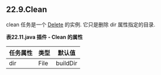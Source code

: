 ## 22.9.Clean

clean 任务是一个 [Delete](https://docs.gradle.org/current/dsl/org.gradle.api.tasks.Delete.html) 的实例. 它只是删除 dir 属性指定的目录.

**表22.11.java 插件 - Clean 的属性**

任务属性 | 类型   | 默认值
---- | ---- | --------
dir  | File | buildDir
